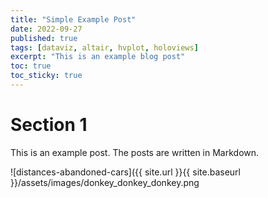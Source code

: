 ```yaml
---
title: "Simple Example Post"
date: 2022-09-27
published: true
tags: [dataviz, altair, hvplot, holoviews]
excerpt: "This is an example blog post"
toc: true
toc_sticky: true
---
```


# Section 1

This is an example post. The posts are written in Markdown.

![distances-abandoned-cars]({{ site.url }}{{ site.baseurl }}/assets/images/donkey_donkey_donkey.png
